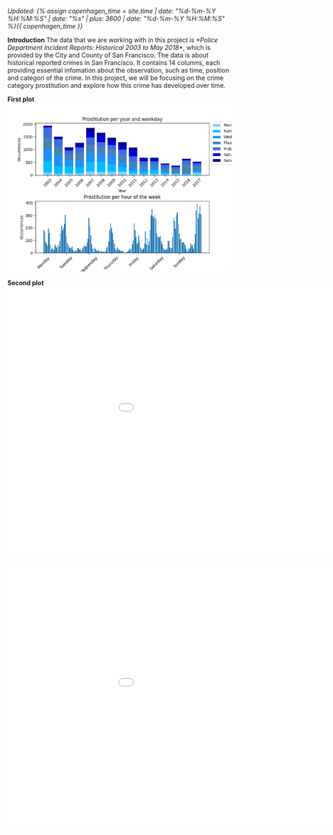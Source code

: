 *Updated: {% assign copenhagen_time = site.time | date: "%d-%m-%Y %H:%M:%S" | date: "%s" | plus: 3600 | date: "%d-%m-%Y %H:%M:%S" %}{{ copenhagen_time }}*


__Introduction__
The data that we are working with in this project is *\*Police Department Incident Reports: Historical 2003 to May 2018\**, which is provided by the City and County of San Francisco. The data is about historical reported crimes in San Francisco. It contains 14 columns, each providing essential infomation about the observation, such as time, position and categori of the crime. In this project, we will be focusing on the crime category prostitution and explore how this crime has developed over time.


__First plot__\
![One time-series / bar chart](/A2/plot1.png)


__Second plot__
<embed 
       type="text/html" 
       src="/A2/plot21.html"
       width="1100"
       height="600"
       >

<embed 
       type="text/html" 
       src="/A2/plot22.html"
       width="1100"
       height="600"
       >


